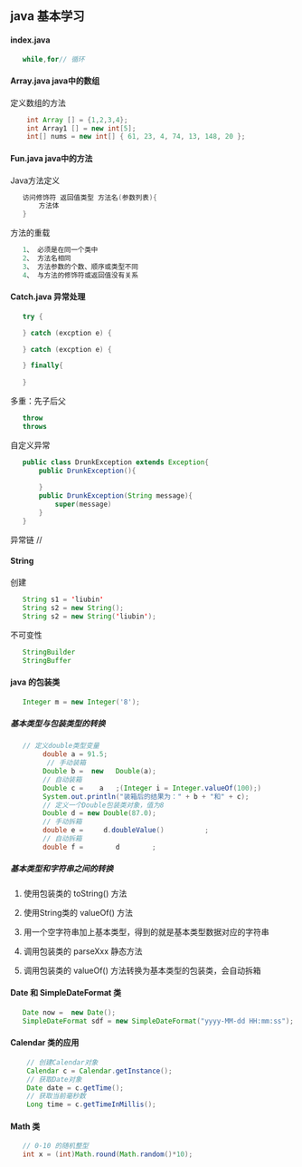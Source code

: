 ## java 基本学习
#### index.java
```java
   while,for// 循环
```
#### Array.java java中的数组
定义数组的方法
```java
    int Array [] = {1,2,3,4};
    int Array1 [] = new int[5];
    int[] nums = new int[] { 61, 23, 4, 74, 13, 148, 20 };
``` 

#### Fun.java java中的方法
Java方法定义
```java
   访问修饰符 返回值类型 方法名(参数列表){
       方法体
   }
```
方法的重载
```java
   1、 必须是在同一个类中
   2、 方法名相同
   3、 方法参数的个数、顺序或类型不同
   4、 与方法的修饰符或返回值没有关系
```

#### Catch.java 异常处理
```java
   try {

   } catch (excption e) {

   } catch (excption e) {

   } finally{
       
   }
```
多重：先子后父

```java
   throw 
   throws
```
自定义异常
```java
   public class DrunkException extends Exception{
       public DrunkException(){
          
       } 
       public DrunkException(String message){
           super(message)
       }
   } 
```
异常链
// 

#### String
创建
```java
   String s1 = 'liubin'
   String s2 = new String();
   String s2 = new String('liubin');
```
不可变性
```java
   StringBuilder
   StringBuffer
```
#### java 的包装类
```java
   Integer m = new Integer('8');
```
##### 基本类型与包装类型的转换
```java
   // 定义double类型变量
		double a = 91.5;
         // 手动装箱
		Double b =  new   Double(a);    
        // 自动装箱
		Double c =    a   ;(Integer i = Integer.valueOf(100);)
        System.out.println("装箱后的结果为：" + b + "和" + c);
        // 定义一个Double包装类对象，值为8
		Double d = new Double(87.0);
        // 手动拆箱
		double e =     d.doubleValue()          ;
        // 自动拆箱
		double f =        d        ;
```
##### 基本类型和字符串之间的转换
1. 使用包装类的 toString() 方法
2. 使用String类的 valueOf() 方法
3. 用一个空字符串加上基本类型，得到的就是基本类型数据对应的字符串

1. 调用包装类的 parseXxx 静态方法
2. 调用包装类的 valueOf() 方法转换为基本类型的包装类，会自动拆箱

#### Date 和 SimpleDateFormat 类
```java
   Date now =  new Date();
   SimpleDateFormat sdf = new SimpleDateFormat("yyyy-MM-dd HH:mm:ss");
```
#### Calendar 类的应用
```java
    // 创建Calendar对象
    Calendar c = Calendar.getInstance();
    // 获取Date对象
    Date date = c.getTime();
    // 获取当前毫秒数
    Long time = c.getTimeInMillis();
```
#### Math 类
```java
   // 0-10 的随机整型
   int x = (int)Math.round(Math.random()*10);
```